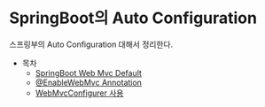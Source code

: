 # SpringBoot의 Auto Configuration

스프링부의 Auto Configuration 대해서 정리한다. 

* 목차
    * [SpringBoot Web Mvc Default](doc/auto-01.md)
    * [@EnableWebMvc Annotation](doc/auto-02.md)
    * [WebMvcConfigurer 사용](doc/auto-03.md)